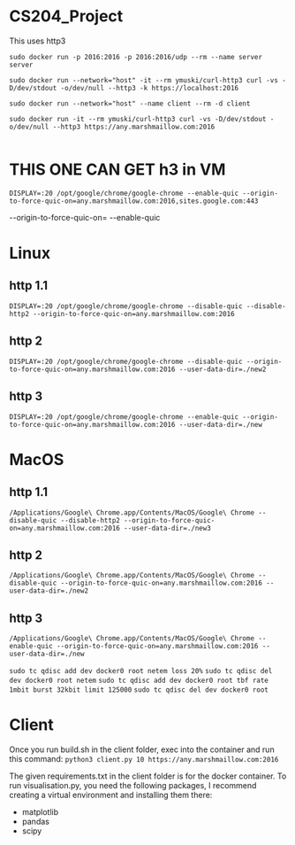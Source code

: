 # CS204_Project

This uses http3
```
sudo docker run -p 2016:2016 -p 2016:2016/udp --rm --name server server

sudo docker run --network="host" -it --rm ymuski/curl-http3 curl -vs -D/dev/stdout -o/dev/null --http3 -k https://localhost:2016
```

```
sudo docker run --network="host" --name client --rm -d client
```

```
sudo docker run -it --rm ymuski/curl-http3 curl -vs -D/dev/stdout -o/dev/null --http3 https://any.marshmaillow.com:2016
```

```DISPLAY=:20 /opt/google/chrome/google-chrome --enable-quic --origin-to-force-quic-on=localhost:2016
```
# THIS ONE CAN GET h3 in VM
```DISPLAY=:20 /opt/google/chrome/google-chrome --enable-quic --origin-to-force-quic-on=any.marshmaillow.com:2016,sites.google.com:443```

--origin-to-force-quic-on=
--enable-quic


# Linux
## http 1.1
```DISPLAY=:20 /opt/google/chrome/google-chrome --disable-quic --disable-http2 --origin-to-force-quic-on=any.marshmaillow.com:2016```

## http 2
```DISPLAY=:20 /opt/google/chrome/google-chrome --disable-quic --origin-to-force-quic-on=any.marshmaillow.com:2016 --user-data-dir=./new2```

## http 3
```DISPLAY=:20 /opt/google/chrome/google-chrome --enable-quic --origin-to-force-quic-on=any.marshmaillow.com:2016 --user-data-dir=./new```

# MacOS
## http 1.1
```/Applications/Google\ Chrome.app/Contents/MacOS/Google\ Chrome --disable-quic --disable-http2 --origin-to-force-quic-on=any.marshmaillow.com:2016 --user-data-dir=./new3```

## http 2
```/Applications/Google\ Chrome.app/Contents/MacOS/Google\ Chrome --disable-quic --origin-to-force-quic-on=any.marshmaillow.com:2016 --user-data-dir=./new2```

## http 3
```/Applications/Google\ Chrome.app/Contents/MacOS/Google\ Chrome --enable-quic --origin-to-force-quic-on=any.marshmaillow.com:2016 --user-data-dir=./new```

```sudo tc qdisc add dev docker0 root netem loss 20%```
```sudo tc qdisc del dev docker0 root netem```
```sudo tc qdisc add dev docker0 root tbf rate 1mbit burst 32kbit limit 125000```
```sudo tc qdisc del dev docker0 root```

# Client

Once you run build.sh in the client folder, exec into the container and run this command:
```python3 client.py 10 https://any.marshmaillow.com:2016```

The given requirements.txt in the client folder is for the docker container.
To run visualisation.py, you need the following packages, I recommend creating a virtual environment and installing them there:
- matplotlib
- pandas
- scipy
